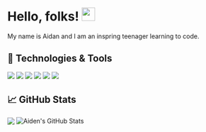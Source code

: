 # Hello, folks! <img src="https://raw.githubusercontent.com/MartinHeinz/MartinHeinz/master/wave.gif" width="30px">

My name is Aidan and I am an inspring teenager learning to code.

## 🔧 Technologies & Tools
![](https://img.shields.io/badge/OS-Windows-informational?style=flat&logo=windows&logoColor=white&color=008000)
![](https://img.shields.io/badge/Editor-VisualStudio-informational?style=flat&logo=VSC&logoColor=white&color=008000)
![](https://img.shields.io/badge/Code-HTML5-informational?style=flat&logo=html5&logoColor=white&color=008000)
![](https://img.shields.io/badge/Code-CSS3-informational?style=flat&logo=css3&logoColor=white&color=008000)
![](https://img.shields.io/badge/Code-JavaScript-informational?style=flat&logo=JavaScript&logoColor=white&color=008000)
![](https://img.shields.io/badge/Code-LUA-informational?style=flat&logo=Lua&logoColor=white&color=008000)

## &#x1f4c8; GitHub Stats

  <img align="center" src="https://github-readme-stats.vercel.app/api/top-langs/?username=aidanohartt&title_color=ffffff&text_color=c9cacc&icon_color=2bbc8a&bg_color=1d1f21" />
</a>
  <img align="center" src="https://github-readme-stats.vercel.app/api?username=aidanohartt&show_icons=true&line_height=27&count_private=true&title_color=ffffff&text_color=c9cacc&icon_color=008000&bg_color=1d1f21" alt="Aiden's GitHub Stats" />
</a>
